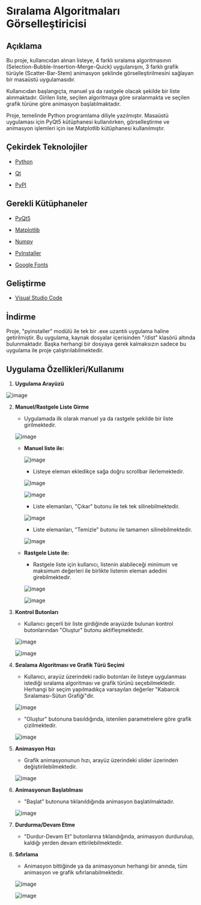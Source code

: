 # Sıralama Algoritmaları Görselleştiricisi

## Açıklama

Bu proje, kullanıcıdan alınan listeye, 4 farklı sıralama algoritmasının (Selection-Bubble-Insertion-Merge-Quick) uygulanışını, 3 farklı grafik türüyle (Scatter-Bar-Stem) animasyon şeklinde görselleştirilmesini sağlayan bir masaüstü uygulamasıdır.

Kullanıcıdan başlangıçta, manuel ya da rastgele olacak şekilde bir liste alınmaktadır. Girilen liste, seçilen algoritmaya göre sıralanmakta ve seçilen grafik türüne göre animasyon başlatılmaktadır.

Proje, temelinde Python programlama diliyle yazılmıştır. Masaüstü uygulaması için PyQt5 kütüphanesi kullanılırken, görselleştirme ve animasyon işlemleri için ise Matplotlib kütüphanesi kullanılmıştır.


## Çekirdek Teknolojiler

- [Python](https://www.python.org/)

- [Qt](https://www.qt.io/)

- [PyPI](https://pypi.org)

## Gerekli Kütüphaneler

- [PyQt5](https://pypi.org/project/PyQt5/)

- [Matplotlib](https://matplotlib.org/)

- [Numpy](https://numpy.org/)

- [PyInstaller](https://pypi.org/project/pyinstaller/)

- [Google Fonts](https://fonts.google.com/)


## Geliştirme

- [Visual Studio Code](https://code.visualstudio.com/)


## İndirme

Proje, "pyinstaller" modülü ile tek bir .exe uzantılı uygulama haline getirilmiştir. Bu uygulama, kaynak dosyalar içerisinden "/dist" klasörü altında bulunmaktadır.
Başka herhangi bir dosyaya gerek kalmaksızın sadece bu uygulama ile proje çalıştırılabilmektedir.



## Uygulama Özellikleri/Kullanımı

1. **Uygulama Arayüzü**

![image](https://github.com/Mehmet-Arda/SortingAlgorithmsVisualizer/assets/56768017/a7c033a6-d4b4-428e-89e4-0360fffc0d24)


2. **Manuel/Rastgele Liste Girme**

   - Uygulamada ilk olarak manuel ya da rastgele şekilde bir liste girilmektedir.

   ![image](https://github.com/Mehmet-Arda/SortingAlgorithmsVisualizer/assets/56768017/16cf8da8-e822-477b-b65e-133edaed3b0f)


   - **Manuel liste ile:**
      
     ![image](https://github.com/Mehmet-Arda/SortingAlgorithmsVisualizer/assets/56768017/9cff208d-9528-4106-81ed-869ebdb5955e)

     - Listeye eleman ekledikçe sağa doğru scrollbar ilerlemektedir.

     ![image](https://github.com/Mehmet-Arda/SortingAlgorithmsVisualizer/assets/56768017/ff88e47e-09d6-413c-9d2f-2b45f0e9b356)
     
     ![image](https://github.com/Mehmet-Arda/SortingAlgorithmsVisualizer/assets/56768017/ed840e26-e085-4ffd-b63c-170827160e47)


     - Liste elemanları, "Çıkar" butonu ile tek tek silinebilmektedir.

     ![image](https://github.com/Mehmet-Arda/SortingAlgorithmsVisualizer/assets/56768017/421b3560-f055-4c8f-95bb-953a4c002a8e)

     - Liste elemanları, "Temizle" butonu ile tamamen silinebilmektedir.

     ![image](https://github.com/Mehmet-Arda/SortingAlgorithmsVisualizer/assets/56768017/fd6c9fca-7128-4a82-af7a-0c871f53c6c1)


    - **Rastgele Liste ile:**
    
      - Rastgele liste için kullanıcı, listenin alabileceği minimum ve maksimum değerleri ile birlikte listenin eleman adedini girebilmektedir.

      ![image](https://github.com/Mehmet-Arda/SortingAlgorithmsVisualizer/assets/56768017/29a336bd-42fd-4702-878c-d3d801bdceae)
    
      ![image](https://github.com/Mehmet-Arda/SortingAlgorithmsVisualizer/assets/56768017/b95b8c98-9e8a-4896-ab25-e83635315e0a)
      
            

3. **Kontrol Butonları**

   - Kullanıcı geçerli bir liste girdiğinde arayüzde bulunan kontrol butonlarından "Oluştur" butonu aktifleşmektedir.

    ![image](https://github.com/Mehmet-Arda/SortingAlgorithmsVisualizer/assets/56768017/8e0edfcb-d249-4b9a-a7a1-524c1b93c0a0)
    
    ![image](https://github.com/Mehmet-Arda/SortingAlgorithmsVisualizer/assets/56768017/009a02a9-37fe-4771-869e-28f3b0474627)



4. **Sıralama Algoritması ve Grafik Türü Seçimi**

    - Kullanıcı, arayüz üzerindeki radio butonları ile listeye uygulanması istediği sıralama algoritması ve grafik türünü seçebilmektedir. Herhangi bir seçim yapılmadıkça varsayılan değerler "Kabarcık Sıralaması-Sütun Grafiği"dir.
  
    ![image](https://github.com/Mehmet-Arda/SortingAlgorithmsVisualizer/assets/56768017/b458a1ba-de01-4c05-80eb-c49f81fdf1bb)

    - "Oluştur" butonuna basıldığında, istenilen parametrelere göre grafik çizilmektedir.
  
    ![image](https://github.com/Mehmet-Arda/SortingAlgorithmsVisualizer/assets/56768017/c4d4d564-0c46-4e65-bb1c-f7a93a96a266)






5. **Animasyon Hızı**

    - Grafik animasyonunun hızı, arayüz üzerindeki slider üzerinden değiştirilebilmektedir.

    ![image](https://github.com/Mehmet-Arda/SortingAlgorithmsVisualizer/assets/56768017/80b75bc7-55bb-4c44-8537-6f4fc973abd6)


6. **Animasyonun Başlatılması**

    - "Başlat" butonuna tıklanıldığında animasyon başlatılmaktadır.

    ![image](https://github.com/Mehmet-Arda/SortingAlgorithmsVisualizer/assets/56768017/c1cad11e-5853-4e9c-9a6c-dc9dda1dc6ac)



7. **Durdurma/Devam Etme**

    - "Durdur-Devam Et" butonlarına tıklandığında, animasyon durdurulup, kaldığı yerden devam ettirilebilmektedir.

  


8. **Sıfırlama**

    - Animasyon bittiğinde ya da animasyonun herhangi bir anında, tüm animasyon ve grafik sıfırlanabilmektedir.

    ![image](https://github.com/Mehmet-Arda/SortingAlgorithmsVisualizer/assets/56768017/8b3c63cf-04d0-41ab-afa1-c4e63afe777b)
    
     
    ![image](https://github.com/Mehmet-Arda/SortingAlgorithmsVisualizer/assets/56768017/03687fd6-bc31-467b-ba99-16b14cc30ddd)





